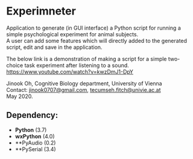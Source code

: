 # Experimneter

Application to generate (in GUI interface) a Python script for running a simple psychological experiment for animal subjects.<br>
A user can add some features which will directly added to the generated script, edit and save in the application.<br>

The below link is a demonstration of making a script for a simple two-choice task experiment after listening to a sound.
https://www.youtube.com/watch?v=kwzDmJ1-DpY

Jinook Oh, Cognitive Biology department, University of Vienna<br>
Contact: jinook0707@gmail.com, tecumseh.fitch@univie.ac.at<br>
May 2020.

## Dependency:
- **Python** (3.7)
- **wxPython** (4.0)
- **PyAudio (0.2)
- **PySerial (3.4)

